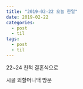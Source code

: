 ```yaml
---
title: "2019-02-22 오늘 한일"
date: 2019-02-22
categories:
  - post
  - til
tags:
  - post
  - til
---
```


22~24 친척 결혼식으로

시골 외할머니댁 방문
